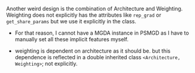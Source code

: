 Another weird design is the combination of Architecture and Weighting. Weighting does not explicitly has the attributes like `rep_grad`
or `get_share_params` but we use it explicitly in the class.
* For that reason, I cannot have a MGDA instance in PSMGD as I have to manually set all these implicit features myself. 

* weighting is dependent on architecture as it should be. but this dependence is reflected in a double inherited class `<Architecture, Weighting>`; not explicitly.